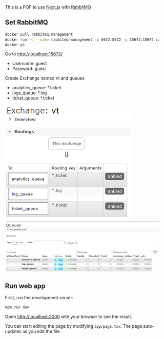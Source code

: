 This is a POF to use [Next.js](https://nextjs.org) with [RabbitMQ](https://www.rabbitmq.com/)

## Set RabbitMQ

```bash
docker pull rabbitmq:management
docker run -d --name rabbitmq-management -p 5672:5672 -p 15672:15672 rabbitmq:management
docker ps
```
Go to [http://localhost:15672/](http://localhost:15672/)

* Username: guest
* Password: guest

Create Exchange named vt and queues 
* analytics_queue: *.ticket
* logs_queue: *.log
* ticket_queue:   *.ticket

![exchange](image.png)
![queues](image-1.png)

## Run web app

First, run the development server:

```bash
npm run dev
```

Open [http://localhost:3000](http://localhost:3000) with your browser to see the result.

You can start editing the page by modifying `app/page.tsx`. The page auto-updates as you edit the file.